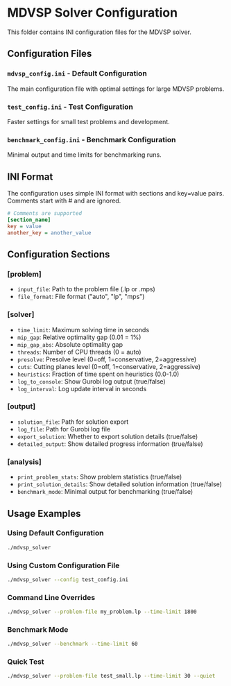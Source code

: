 # MDVSP Solver Configuration

This folder contains INI configuration files for the MDVSP solver.

## Configuration Files

### `mdvsp_config.ini` - Default Configuration
The main configuration file with optimal settings for large MDVSP problems.

### `test_config.ini` - Test Configuration  
Faster settings for small test problems and development.

### `benchmark_config.ini` - Benchmark Configuration
Minimal output and time limits for benchmarking runs.

## INI Format

The configuration uses simple INI format with sections and key=value pairs.
Comments start with # and are ignored.

```ini
# Comments are supported
[section_name]
key = value
another_key = another_value
```

## Configuration Sections

### [problem]
- `input_file`: Path to the problem file (.lp or .mps)
- `file_format`: File format ("auto", "lp", "mps")

### [solver]
- `time_limit`: Maximum solving time in seconds
- `mip_gap`: Relative optimality gap (0.01 = 1%)
- `mip_gap_abs`: Absolute optimality gap
- `threads`: Number of CPU threads (0 = auto)
- `presolve`: Presolve level (0=off, 1=conservative, 2=aggressive)
- `cuts`: Cutting planes level (0=off, 1=conservative, 2=aggressive)
- `heuristics`: Fraction of time spent on heuristics (0.0-1.0)
- `log_to_console`: Show Gurobi log output (true/false)
- `log_interval`: Log update interval in seconds

### [output]
- `solution_file`: Path for solution export
- `log_file`: Path for Gurobi log file
- `export_solution`: Whether to export solution details (true/false)
- `detailed_output`: Show detailed progress information (true/false)

### [analysis]
- `print_problem_stats`: Show problem statistics (true/false)
- `print_solution_details`: Show detailed solution information (true/false)
- `benchmark_mode`: Minimal output for benchmarking (true/false)

## Usage Examples

### Using Default Configuration
```bash
./mdvsp_solver
```

### Using Custom Configuration File
```bash
./mdvsp_solver --config test_config.ini
```

### Command Line Overrides
```bash
./mdvsp_solver --problem-file my_problem.lp --time-limit 1800
```

### Benchmark Mode
```bash
./mdvsp_solver --benchmark --time-limit 60
```

### Quick Test
```bash
./mdvsp_solver --problem-file test_small.lp --time-limit 30 --quiet
```
